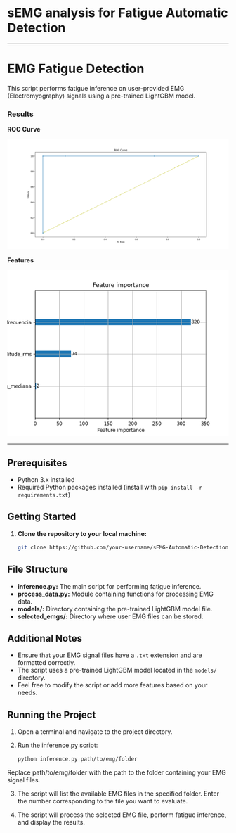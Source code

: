 # sEMG analysis for Fatigue Automatic Detection
---

# EMG Fatigue Detection

This script performs fatigue inference on user-provided EMG (Electromyography) signals using a pre-trained LightGBM model.

### Results

**ROC Curve**

![Curva ROC](Auc_curve.png)

**Features**

![Features](features.png)


---
## Prerequisites

- Python 3.x installed
- Required Python packages installed (install with `pip install -r requirements.txt`)

## Getting Started

1. **Clone the repository to your local machine:**

   ```bash
   git clone https://github.com/your-username/sEMG-Automatic-Detection.git

## File Structure

- **inference.py:** The main script for performing fatigue inference.
- **process_data.py:** Module containing functions for processing EMG data.
- **models/:** Directory containing the pre-trained LightGBM model file.
- **selected_emgs/:** Directory where user EMG files can be stored.

## Additional Notes

- Ensure that your EMG signal files have a `.txt` extension and are formatted correctly.
- The script uses a pre-trained LightGBM model located in the `models/` directory.
- Feel free to modify the script or add more features based on your needs.

## Running the Project

1. Open a terminal and navigate to the project directory.

2. Run the inference.py script:
    ```bash
    python inference.py path/to/emg/folder
Replace path/to/emg/folder with the path to the folder containing your EMG signal files.

3. The script will list the available EMG files in the specified folder. Enter the number corresponding to the file you want to evaluate.

4. The script will process the selected EMG file, perform fatigue inference, and display the results.
